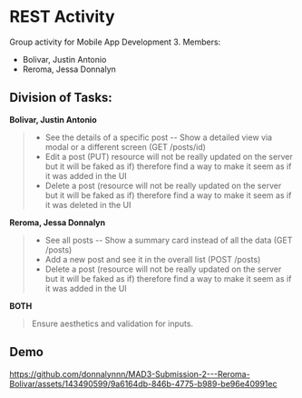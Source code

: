 # REST Activity

Group activity for Mobile App Development 3.
Members: 
- Bolivar, Justin Antonio 
- Reroma, Jessa Donnalyn

## Division of Tasks:


**Bolivar, Justin Antonio**
> - See the details of a specific post
> -- Show a detailed view via modal or a different screen (GET /posts/id)
> - Edit a post (PUT) resource will not be really updated on the server but it will be faked as if) therefore find a way to make it seem as if it was added in the UI
> - Delete a post (resource will not be really updated on the server but it will be faked as if) therefore find a way to make it seem as if it was deleted in the UI

**Reroma, Jessa Donnalyn**
> - See all posts
> -- Show a summary card instead  of all the data (GET /posts)
> - Add a new post and see it in the overall list (POST /posts) 
> - Delete a post (resource will not be really updated on the server but it will be faked as if) therefore find a way to make it seem as if it was added in the UI


**BOTH**
> Ensure aesthetics and validation for inputs.


## Demo


https://github.com/donnalynnn/MAD3-Submission-2---Reroma-Bolivar/assets/143490599/9a6164db-846b-4775-b989-be96e40991ec





